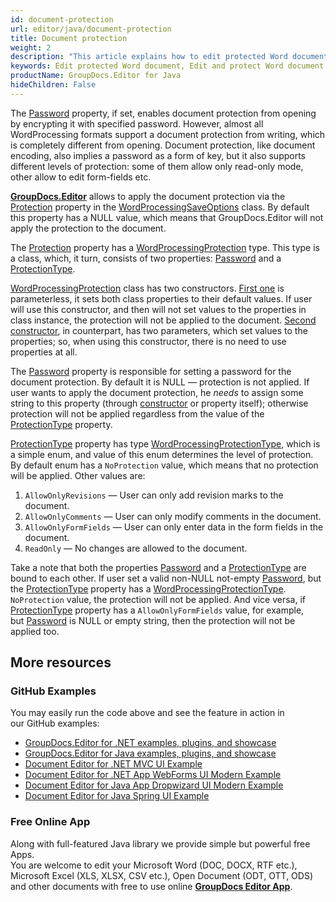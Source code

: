 ```yaml
---
id: document-protection
url: editor/java/document-protection
title: Document protection
weight: 2
description: "This article explains how to edit protected Word document, allow or restrict document editing features like adding comments or filling form fields using GroupDocs.Editor for Java API."
keywords: Edit protected Word document, Edit and protect Word document
productName: GroupDocs.Editor for Java
hideChildren: False
---
```

The [Password](https://apireference.groupdocs.com/editor/java/com.groupdocs.editor.options/wordprocessingsaveoptions/properties/password) property, if set, enables document protection from opening by encrypting it with specified password. However, almost all WordProcessing formats support a document protection from writing, which is completely different from opening. Document protection, like document encoding, also implies a password as a form of key, but it also supports different levels of protection: some of them allow only read-only mode, other allow to edit form-fields etc.

[**GroupDocs.Editor**](https://products.groupdocs.com/editor/java) allows to apply the document protection via the [Protection](https://apireference.groupdocs.com/editor/java/com.groupdocs.editor.options/wordprocessingsaveoptions/properties/protection) property in the [WordProcessingSaveOptions](https://apireference.groupdocs.com/editor/java/com.groupdocs.editor.options/wordprocessingsaveoptions) class. By default this property has a NULL value, which means that GroupDocs.Editor will not apply the protection to the document.

The [Protection](https://apireference.groupdocs.com/editor/java/com.groupdocs.editor.options/wordprocessingsaveoptions/properties/protection) property has a [WordProcessingProtection](https://apireference.groupdocs.com/editor/java/com.groupdocs.editor.options/wordprocessingprotection) type. This type is a class, which, it turn, consists of two properties: [Password](https://apireference.groupdocs.com/editor/java/com.groupdocs.editor.options/wordprocessingprotection/properties/password) and a [ProtectionType](https://apireference.groupdocs.com/editor/java/com.groupdocs.editor.options/wordprocessingprotection/properties/protectiontype).

[WordProcessingProtection](https://apireference.groupdocs.com/editor/java/com.groupdocs.editor.options/wordprocessingprotection) class has two constructors. [First one](https://apireference.groupdocs.com/editor/java/com.groupdocs.editor.options/wordprocessingprotection/constructors/main) is parameterless, it sets both class properties to their default values. If user will use this constructor, and then will not set values to the properties in class instance, the protection will not be applied to the document. [Second constructor](https://apireference.groupdocs.com/editor/java/com.groupdocs.editor.options/wordprocessingprotection/constructors/1), in counterpart, has two parameters, which set values to the properties; so, when using this constructor, there is no need to use properties at all.

The [Password](https://apireference.groupdocs.com/editor/java/com.groupdocs.editor.options/wordprocessingprotection/properties/password) property is responsible for setting a password for the document protection. By default it is NULL — protection is not applied. If user wants to apply the document protection, he *needs* to assign some string to this property (through [constructor](https://apireference.groupdocs.com/editor/java/com.groupdocs.editor.options/wordprocessingprotection/constructors/1) or property itself); otherwise protection will not be applied regardless from the value of the [ProtectionType](https://apireference.groupdocs.com/editor/java/com.groupdocs.editor.options/wordprocessingprotection/properties/protectiontype) property.

[ProtectionType](https://apireference.groupdocs.com/editor/java/com.groupdocs.editor.options/wordprocessingprotection/properties/protectiontype) property has type [WordProcessingProtectionType](https://apireference.groupdocs.com/editor/java/com.groupdocs.editor.options/wordprocessingprotectiontype), which is a simple enum, and value of this enum determines the level of protection. By default enum has a `NoProtection` value, which means that no protection will be applied. Other values are:

1.  `AllowOnlyRevisions` — User can only add revision marks to the document.
2.  `AllowOnlyComments` — User can only modify comments in the document.
3.  `AllowOnlyFormFields` — User can only enter data in the form fields in the document.
4.  `ReadOnly` — No changes are allowed to the document.

Take a note that both the properties [Password](https://apireference.groupdocs.com/editor/java/com.groupdocs.editor.options/wordprocessingprotection/properties/password) and a [ProtectionType](https://apireference.groupdocs.com/editor/java/com.groupdocs.editor.options/wordprocessingprotection/properties/protectiontype) are bound to each other. If user set a valid non-NULL not-empty [Password](https://apireference.groupdocs.com/editor/java/com.groupdocs.editor.options/wordprocessingprotection/properties/password), but the [ProtectionType](https://apireference.groupdocs.com/editor/java/com.groupdocs.editor.options/wordprocessingprotection/properties/protectiontype) property has a [WordProcessingProtectionType](https://apireference.groupdocs.com/editor/java/com.groupdocs.editor.options/wordprocessingprotectiontype). `NoProtection` value, the protection will not be applied. And vice versa, if [ProtectionType](https://apireference.groupdocs.com/editor/java/com.groupdocs.editor.options/wordprocessingprotection/properties/protectiontype) property has a `AllowOnlyFormFields` value, for example, but [Password](https://apireference.groupdocs.com/editor/java/com.groupdocs.editor.options/wordprocessingprotection/properties/password) is NULL or empty string, then the protection will not be applied too.

## More resources
### GitHub Examples

You may easily run the code above and see the feature in action in our GitHub examples:
*   [GroupDocs.Editor for .NET examples, plugins, and showcase](https://github.com/groupdocs-editor/GroupDocs.Editor-for-.NET)   
*   [GroupDocs.Editor for Java examples, plugins, and showcase](https://github.com/groupdocs-editor/GroupDocs.Editor-for-Java)    
*   [Document Editor for .NET MVC UI Example](https://github.com/groupdocs-editor/GroupDocs.Editor-for-.NET-MVC)     
*   [Document Editor for .NET App WebForms UI Modern Example](https://github.com/groupdocs-editor/GroupDocs.Editor-for-.NET-WebForms)    
*   [Document Editor for Java App Dropwizard UI Modern Example](https://github.com/groupdocs-editor/GroupDocs.Editor-for-Java-Dropwizard)    
*   [Document Editor for Java Spring UI Example](https://github.com/groupdocs-editor/GroupDocs.Editor-for-Java-Spring)
    
### Free Online App
Along with full-featured Java library we provide simple but powerful free Apps.  
You are welcome to edit your Microsoft Word (DOC, DOCX, RTF etc.), Microsoft Excel (XLS, XLSX, CSV etc.), Open Document (ODT, OTT, ODS) and other documents with free to use online **[GroupDocs Editor App](https://products.groupdocs.app/editor)**.